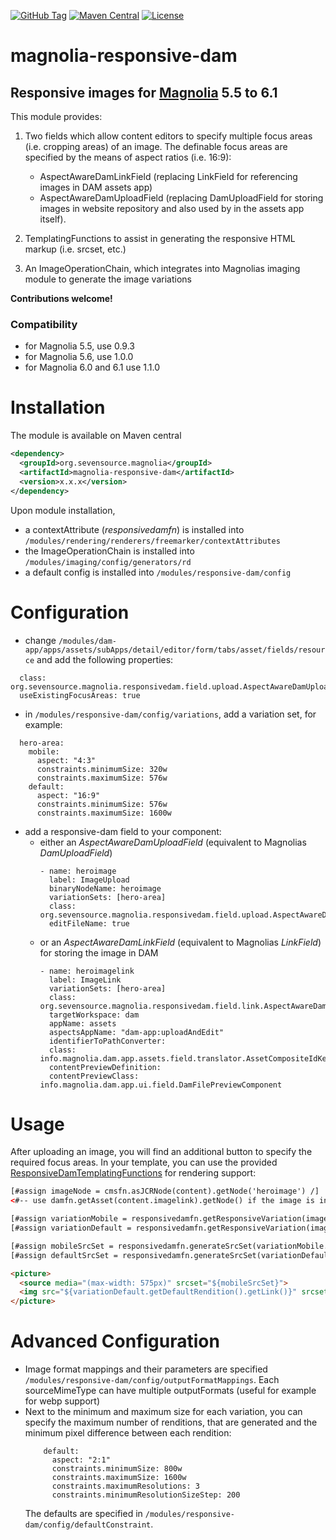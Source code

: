 [![GitHub Tag](https://img.shields.io/github/tag/sevensource/magnolia-responsive-dam.svg?maxAge=3600)](https://github.com/sevensource/magnolia-responsive-dam/tags)
[![Maven Central](https://img.shields.io/maven-central/v/org.sevensource.magnolia/magnolia-responsive-dam.svg?maxAge=3600)](http://search.maven.org/#search%7Cga%7C1%7Cg%3A%22org.sevensource.magnolia%22%20AND%20a%3A%22magnolia-responsive-dam%22)
[![License](https://img.shields.io/github/license/sevensource/magnolia-responsive-dam.svg)](https://github.com/sevensource/magnolia-responsive-dam/blob/master/LICENSE)
# magnolia-responsive-dam

## Responsive images for [Magnolia](http://www.magnolia-cms.com) 5.5 to 6.1


This module provides:

1. Two fields which allow content editors to specify multiple focus areas (i.e. cropping areas) of an image. The definable focus areas are specified by the means of aspect ratios (i.e. 16:9):
    - AspectAwareDamLinkField (replacing LinkField for referencing images in DAM assets app)
    - AspectAwareDamUploadField (replacing DamUploadField for storing images in website repository and also used by in the assets app itself).

2. TemplatingFunctions to assist in generating the responsive HTML markup (i.e. srcset, etc.)

3. An ImageOperationChain, which integrates into Magnolias imaging module to generate the image variations


**Contributions welcome!**

### Compatibility
* for Magnolia 5.5, use 0.9.3
* for Magnolia 5.6, use 1.0.0
* for Magnolia 6.0 and 6.1 use 1.1.0


Installation
=============
The module is available on Maven central
```xml
<dependency>
  <groupId>org.sevensource.magnolia</groupId>
  <artifactId>magnolia-responsive-dam</artifactId>
  <version>x.x.x</version>
</dependency>
```

Upon module installation,
* a contextAttribute (_responsivedamfn_) is installed into `/modules/rendering/renderers/freemarker/contextAttributes`
* the ImageOperationChain is installed into `/modules/imaging/config/generators/rd`
* a default config is installed into `/modules/responsive-dam/config`

Configuration
=============
* change `/modules/dam-app/apps/assets/subApps/detail/editor/form/tabs/asset/fields/resource` and add the following properties:
```
  class: org.sevensource.magnolia.responsivedam.field.upload.AspectAwareDamUploadFieldDefinition
  useExistingFocusAreas: true
```
* in `/modules/responsive-dam/config/variations`, add a variation set, for example:
```
  hero-area:
    mobile:
      aspect: "4:3"
      constraints.minimumSize: 320w
      constraints.maximumSize: 576w
    default:
      aspect: "16:9"
      constraints.minimumSize: 576w
      constraints.maximumSize: 1600w
```   
* add a responsive-dam field to your component:
  * either an *AspectAwareDamUploadField* (equivalent to Magnolias *DamUploadField*)
    ```
    - name: heroimage
      label: ImageUpload
      binaryNodeName: heroimage
      variationSets: [hero-area]
      class: org.sevensource.magnolia.responsivedam.field.upload.AspectAwareDamUploadFieldDefinition
      editFileName: true
    ```
  * or an *AspectAwareDamLinkField* (equivalent to Magnolias *LinkField*) for storing the image in DAM
    ```
    - name: heroimagelink
      label: ImageLink
      variationSets: [hero-area]
      class: org.sevensource.magnolia.responsivedam.field.link.AspectAwareDamLinkFieldDefinition
      targetWorkspace: dam
      appName: assets
      aspectsAppName: "dam-app:uploadAndEdit"
      identifierToPathConverter:
      class: info.magnolia.dam.app.assets.field.translator.AssetCompositeIdKeyTranslator
      contentPreviewDefinition:
      contentPreviewClass: info.magnolia.dam.app.ui.field.DamFilePreviewComponent
    ```

Usage
=====
After uploading an image, you will find an additional button to specify the required focus areas.
In your template, you can use the provided [ResponsiveDamTemplatingFunctions](/src/main/java/org/sevensource/magnolia/responsivedam/templating/) for rendering support:

```html
[#assign imageNode = cmsfn.asJCRNode(content).getNode('heroimage') /]
<#-- use damfn.getAsset(content.imagelink).getNode() if the image is in DAM -->

[#assign variationMobile = responsivedamfn.getResponsiveVariation(imageNode, 'hero-area', 'mobile') /]
[#assign variationDefault = responsivedamfn.getResponsiveVariation(imageNode, 'hero-area', 'default') /]

[#assign mobileSrcSet = responsivedamfn.generateSrcSet(variationMobile.getRenditions()) /]
[#assign defaultSrcSet = responsivedamfn.generateSrcSet(variationDefault.getRenditions()) /]

<picture>
  <source media="(max-width: 575px)" srcset="${mobileSrcSet}">
  <img src="${variationDefault.getDefaultRendition().getLink()}" srcset="${defaultSrcSet}">
</picture>
```


Advanced Configuration
======================
* Image format mappings and their parameters are specified `/modules/responsive-dam/config/outputFormatMappings`. Each sourceMimeType can have multiple outputFormats (useful for example for webp support)
* Next to the minimum and maximum size for each variation, you can specify the maximum number of renditions, that are generated and the minimum pixel difference between each rendition:
  ```
      default:
        aspect: "2:1"
        constraints.minimumSize: 800w
        constraints.maximumSize: 1600w
        constraints.maximumResolutions: 3
        constraints.minimumResolutionSizeStep: 200
  ```
  The defaults are specified in `/modules/responsive-dam/config/defaultConstraint`.
